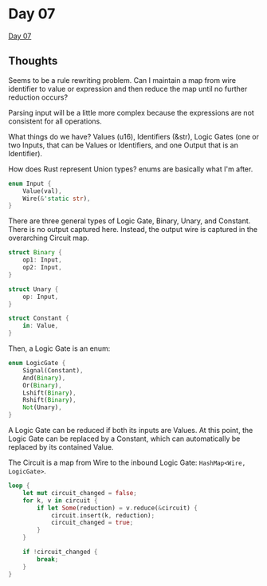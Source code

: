 # Day 07

[Day 07](https://adventofcode.com/2015/day/7)

## Thoughts

Seems to be a rule rewriting problem. Can I maintain a map from wire identifier
to value or expression and then reduce the map until no further reduction
occurs?

Parsing input will be a little more complex because the expressions are not
consistent for all operations.

What things do we have? Values (u16), Identifiers (&str), Logic Gates (one or
two Inputs, that can be Values or Identifiers, and one Output that is an
Identifier).

How does Rust represent Union types? enums are basically what I'm after.

```rust
enum Input {
    Value(val),
    Wire(&'static str),
}
```

There are three general types of Logic Gate, Binary, Unary, and Constant. There
is no output captured here. Instead, the output wire is captured in the
overarching Circuit map.

```rust
struct Binary {
    op1: Input,
    op2: Input,
}

struct Unary {
    op: Input,
}

struct Constant {
    in: Value,
}
```

Then, a Logic Gate is an enum:

```rust
enum LogicGate {
    Signal(Constant),
    And(Binary),
    Or(Binary),
    Lshift(Binary),
    Rshift(Binary),
    Not(Unary),
}
```

A Logic Gate can be reduced if both its inputs are Values. At this point, the
Logic Gate can be replaced by a Constant, which can automatically be replaced by
its contained Value.

The Circuit is a map from Wire to the inbound Logic Gate:
`HashMap<Wire, LogicGate>`.

```rust
loop {
    let mut circuit_changed = false;
    for k, v in circuit {
        if let Some(reduction) = v.reduce(&circuit) {
            circuit.insert(k, reduction);
            circuit_changed = true;
        }
    }

    if !circuit_changed {
        break;
    }
}
```
